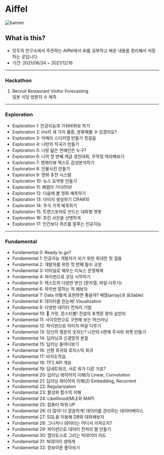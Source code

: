 # Aiffel
![banner](https://user-images.githubusercontent.com/86637300/132039711-1b851566-d884-40b3-b5d0-9c21e730123f.png)

## What is this?
* 모두의 연구소에서 주관하는 Aiffel에서 AI를 공부하고 배운 내용을 정리해서 저장하는 곳입니다.  
* 기간: 2021/06/24 ~ 2021/12/16
---
### Hackathon
1. Recruit Restaurant Visitor Forecasting  
  일본 식당 방문자 수 예측
  
---
### Exploration
- Exploration 1: 인공지능과 가위바위보 하기  
- Exploration 2: Iris의 세 가지 품종, 분류해볼 수 있겠어요?  
- Exploration 3: 카메라 스티커앱 만들기 첫걸음  
- Exploration 4: 나만의 작곡가 만들기  
- Exploration 5: 나랑 닮은 연예인은 누구?  
- Exploration 6: 나의 첫 번째 캐글 경진대회, 무작정 따라해보기  
- Exploration 7: 영화리뷰 텍스트 감성분석하기  
- Exploration 8: 인물사진 만들기  
- Exploration 9: 영화 추천 시스템  
- Exploration 10: 뉴스 요약봇 만들기  
- Exploration 11: 폐렴아 기다려라!  
- Exploration 12: 다음에 볼 영화 예측하기  
- Exploration 13: 이미지 생성하기 CIFAR10  
- Exploration 14: 주식 가격 예측하기  
- Exploration 15: 트랜스포머로 만드는 대화형 챗봇  
- Exploration 16: 흐린 사진을 선명하게
- Exploration 17: 인간보다 퀴즈를 잘푸는 인공지능

---
### Fundamental
- Fundamental 0: Ready to go?  
- Fundamental 1: 인공지능 개발자가 되기 위한 위대한 첫 걸음  
- Fundamental 2: 개발자를 위한 첫 번째 필수 교양  
- Fundamental 3: 터미널로 배우는 리눅스 운영체제  
- Fundamental 4: 파이썬으로 코딩 시작하기  
- Fundamental 5: 텍스트의 다양한 변신 (문자열, 파일 다루기)  
- Fundamental 6: 파이썬 잘하는 척 해보자  
- Fundamental 7: Data 어떻게 표현하면 좋을까? 배열(array)과 표(table)  
- Fundamental 8: 데이터를 한눈에! Visualization  
- Fundamental 9: 다양한 데이터 전처리 기법  
- Fundamental 10: 🦄 가랏, 몬스터볼! 전설의 포켓몬 찾아 삼만리  
- Fundamental 11: 사이킷런으로 구현해 보는 머신러닝  
- Fundamental 12: 파이썬으로 이미지 파일 다루기  
- Fundamental 13: 당신의 행운의 숫자는? 나만의 n면체 주사위 위젯 만들기  
- Fundamental 14: 딥러닝과 신경망의 본질  
- Fundamental 15: 딥러닝 들여다보기  
- Fundamental 16: 선형 회귀와 로지스틱 회귀  
- Fundamental 17: 비지도학습  
- Fundamental 18: TF2 API 개요  
- Fundamental 19: 딥네트워크, 서로 뭐가 다른 거죠?  
- Fundamental 20: 딥러닝 레이어의 이해(1) Linear, Convolution  
- Fundamental 21: 딥러닝 레이어의 이해(2) Embedding, Recurrent  
- Fundamental 22: Regularization  
- Fundamental 23: 활성화 함수의 이해  
- Fundamental 24: Likelihood(MLE와 MAP)  
- Fundamental 25: 컴퓨터 파워 UP  
- Fundamental 26: 더 많이! 더 깔끔하게! 데이터를 관리하는 데이터베이스  
- Fundamental 27: SQL을 이용해 DB와 대화해보자  
- Fundamental 28: 그나저나 데이터는 어디서 가져오지?  
- Fundamental 29: 파이썬으로 데이터 전처리 웹 만들기  
- Fundamental 30: 맵리듀스로 그리는 빅데이터 지도  
- Fundamental 31: 빅데이터 생태계  
- Fundamental 32: 정보이론 톺아보기
